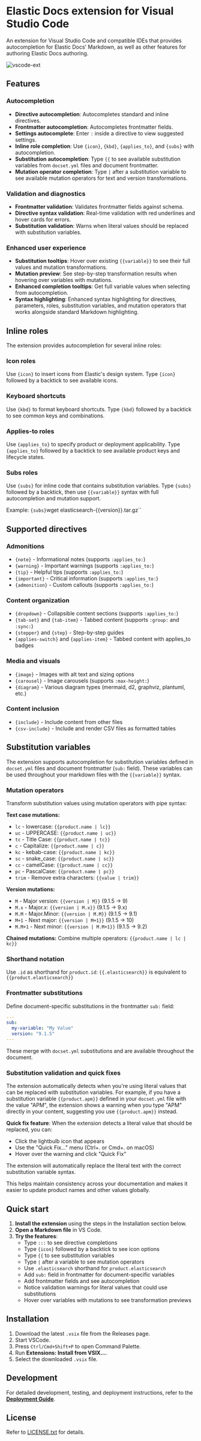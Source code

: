 # Elastic Docs extension for Visual Studio Code

An extension for Visual Studio Code and compatible IDEs that provides autocompletion for Elastic Docs' Markdown, as well as other features for authoring Elastic Docs authoring.

![vscode-ext](https://github.com/user-attachments/assets/c4ed81f9-9c5d-4e54-af16-857eb8f2bc00)

## Features

### Autocompletion
- **Directive autocompletion**: Autocompletes standard and inline directives.
- **Frontmatter autocompletion**: Autocompletes frontmatter fields.
- **Settings autocomplete**: Enter `:` inside a directive to view suggested settings.
- **Inline role completion**: Use `{icon}`, `{kbd}`, `{applies_to}`, and `{subs}` with autocompletion.
- **Substitution autocompletion**: Type `{{` to see available substitution variables from `docset.yml` files and document frontmatter.
- **Mutation operator completion**: Type `|` after a substitution variable to see available mutation operators for text and version transformations.

### Validation and diagnostics
- **Frontmatter validation**: Validates frontmatter fields against schema.
- **Directive syntax validation**: Real-time validation with red underlines and hover cards for errors.
- **Substitution validation**: Warns when literal values should be replaced with substitution variables.

### Enhanced user experience
- **Substitution tooltips**: Hover over existing `{{variable}}` to see their full values and mutation transformations.
- **Mutation preview**: See step-by-step transformation results when hovering over variables with mutations.
- **Enhanced completion tooltips**: Get full variable values when selecting from autocompletion.
- **Syntax highlighting**: Enhanced syntax highlighting for directives, parameters, roles, substitution variables, and mutation operators that works alongside standard Markdown highlighting.

## Inline roles

The extension provides autocompletion for several inline roles:

### Icon roles
Use `{icon}` to insert icons from Elastic's design system. Type `{icon}` followed by a backtick to see available icons.

### Keyboard shortcuts
Use `{kbd}` to format keyboard shortcuts. Type `{kbd}` followed by a backtick to see common keys and combinations.

### Applies-to roles
Use `{applies_to}` to specify product or deployment applicability. Type `{applies_to}` followed by a backtick to see available product keys and lifecycle states.

### Subs roles
Use `{subs}` for inline code that contains substitution variables. Type `{subs}` followed by a backtick, then use `{{variable}}` syntax with full autocompletion and mutation support.

Example: `{subs}`wget elasticsearch-{{version}}.tar.gz``

## Supported directives

### Admonitions
- `{note}` - Informational notes (supports `:applies_to:`)
- `{warning}` - Important warnings (supports `:applies_to:`)
- `{tip}` - Helpful tips (supports `:applies_to:`)
- `{important}` - Critical information (supports `:applies_to:`)
- `{admonition}` - Custom callouts (supports `:applies_to:`)

### Content organization
- `{dropdown}` - Collapsible content sections (supports `:applies_to:`)
- `{tab-set}` and `{tab-item}` - Tabbed content (supports `:group:` and `:sync:`)
- `{stepper}` and `{step}` - Step-by-step guides
- `{applies-switch}` and `{applies-item}` - Tabbed content with applies_to badges

### Media and visuals
- `{image}` - Images with alt text and sizing options
- `{carousel}` - Image carousels (supports `:max-height:`)
- `{diagram}` - Various diagram types (mermaid, d2, graphviz, plantuml, etc.)

### Content inclusion
- `{include}` - Include content from other files
- `{csv-include}` - Include and render CSV files as formatted tables

## Substitution variables

The extension supports autocompletion for substitution variables defined in `docset.yml` files and document frontmatter (`sub:` field). These variables can be used throughout your markdown files with the `{{variable}}` syntax.

### Mutation operators

Transform substitution values using mutation operators with pipe syntax:

**Text case mutations:**
- `lc` - lowercase: `{{product.name | lc}}`
- `uc` - UPPERCASE: `{{product.name | uc}}`
- `tc` - Title Case: `{{product.name | tc}}`
- `c` - Capitalize: `{{product.name | c}}`
- `kc` - kebab-case: `{{product.name | kc}}`
- `sc` - snake_case: `{{product.name | sc}}`
- `cc` - camelCase: `{{product.name | cc}}`
- `pc` - PascalCase: `{{product.name | pc}}`
- `trim` - Remove extra characters: `{{value | trim}}`

**Version mutations:**
- `M` - Major version: `{{version | M}}` (9.1.5 → 9)
- `M.x` - Major.x: `{{version | M.x}}` (9.1.5 → 9.x)
- `M.M` - Major.Minor: `{{version | M.M}}` (9.1.5 → 9.1)
- `M+1` - Next major: `{{version | M+1}}` (9.1.5 → 10)
- `M.M+1` - Next minor: `{{version | M.M+1}}` (9.1.5 → 9.2)

**Chained mutations:** Combine multiple operators: `{{product.name | lc | kc}}`

### Shorthand notation

Use `.id` as shorthand for `product.id`: `{{.elasticsearch}}` is equivalent to `{{product.elasticsearch}}`

### Frontmatter substitutions

Define document-specific substitutions in the frontmatter `sub:` field:

```yaml
---
sub:
  my-variable: "My Value"
  version: "9.1.5"
---
```

These merge with `docset.yml` substitutions and are available throughout the document.

### Substitution validation and quick fixes

The extension automatically detects when you're using literal values that can be replaced with substitution variables. For example, if you have a substitution variable `{{product.apm}}` defined in your `docset.yml` file with the value "APM", the extension shows a warning when you type "APM" directly in your content, suggesting you use `{{product.apm}}` instead.

**Quick fix feature**: When the extension detects a literal value that should be replaced, you can:
- Click the lightbulb icon that appears
- Use the "Quick Fix..." menu (Ctrl+. or Cmd+. on macOS)
- Hover over the warning and click "Quick Fix"

The extension will automatically replace the literal text with the correct substitution variable syntax.

This helps maintain consistency across your documentation and makes it easier to update product names and other values globally.

## Quick start

1. **Install the extension** using the steps in the Installation section below.
2. **Open a Markdown file** in VS Code.
3. **Try the features**:
   - Type `:::` to see directive completions
   - Type `{icon}` followed by a backtick to see icon options
   - Type `{{` to see substitution variables
   - Type `|` after a variable to see mutation operators
   - Use `.elasticsearch` shorthand for `product.elasticsearch`
   - Add `sub:` field in frontmatter for document-specific variables
   - Add frontmatter fields and see autocompletion
   - Notice validation warnings for literal values that could use substitutions
   - Hover over variables with mutations to see transformation previews

## Installation

1. Download the latest `.vsix` file from the Releases page.
2. Start VSCode.
3. Press `Ctrl/Cmd+Shift+P` to open Command Palette.
4. Run **Extensions: Install from VSIX...**.
5. Select the downloaded `.vsix` file.

## Development

For detailed development, testing, and deployment instructions, refer to the **[Deployment Guide](docs/deployment-guide.md)**.

## License

Refer to [LICENSE.txt](LICENSE.txt) for details.